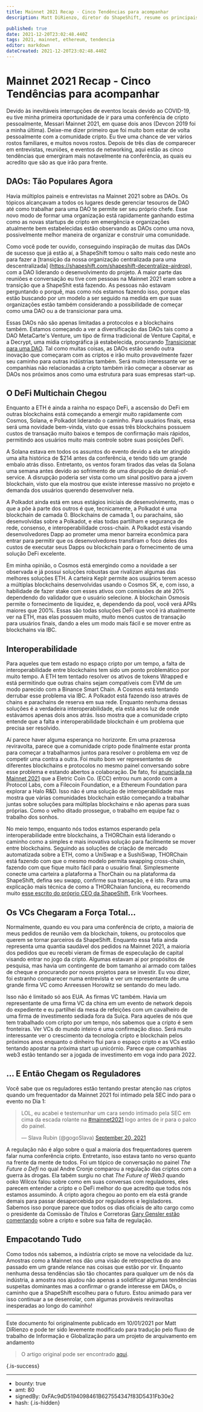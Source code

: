 ```yaml
---
title: Mainnet 2021 Recap - Cinco Tendências para acompanhar
description: Matt DiRienzo, diretor do ShapeShift, resume os principais tópicos da Mainnet 2021

published: true
date: 2021-12-20T23:02:48.440Z
tags: 2021, mainnet, ethereum, tendencia
editor: markdown
dateCreated: 2021-12-20T23:02:48.440Z
---
```


# Mainnet 2021 Recap - Cinco Tendências para acompanhar

Devido às inevitáveis interrupções de eventos locais devido ao COVID-19, eu tive minha primeira oportunidade de ir para uma conferência de cripto pessoalmente, Messari Mainnet 2021, em quase dois anos (Devcon 2019 foi a minha última). Deixe-me dizer primeiro que foi muito bom estar de volta pessoalmente com a comunidade cripto. Eu tive uma chance de ver vários rostos familiares, e muitos novos rostos. Depois de três dias de comparecer em entrevistas, reuniões, e eventos de networking, aqui estão as cinco tendências que emergiram mais notavelmente na conferência, as quais eu acredito que são as que irão para frente.

## DAOs: Tão Populares Agora<br/>

Havia múltiplos paineis e entrevistas na Mainnet 2021 sobre as DAOs. Os tópicos alcançavam a todos os lugares desde gerenciar tesouros de DAO até como trabalhar para uma DAO te permite ser seu próprio chefe. Esse novo modo de formar uma organização está rapidamente ganhando estima como as novas startups de cripto em emergência e organizações atualmente bem estabelecidas estão observando as DAOs como uma nova, possivelmente melhor maneira de organizar e construir uma comunidade.  <br/>

Como você pode ter ouvido, conseguindo inspiração de muitas das DAOs de sucesso que já estão aí, a ShapeShift tomou o salto mais cedo neste ano para fazer a [transição da nossa organização centralizada para uma descentralizada] (https://shapeshift.com/shapeshift-decentralize-airdrop), com a DAO liderando o desenvolvimento do projeto. A maior parte das reuniões e conversação eu tive com pessoas na Mainnet 2021 eram sobre a transição que a ShapeShit está fazendo. As pessoas não estavam perguntando o porquê, mas como nós estamos fazendo isso, porque elas estão buscando por um modelo a ser seguido na medida em que suas organizações estão também considerando a possibilidade de começar como uma DAO ou a de transicionar para uma. 

Essas DAOs não são apenas limitadas a protocolos e a blockchains também. Estamos começando a ver a diversificação das DAOs tais como a DAO MetaCarte's Venture, um tipo de firma tradicional de Venture Capital, e a Decrypt, uma mídia criptográfica já estabelecida, procurando [Transicionar para uma DAO](https://decrypt.co/81905/dao-or-die). Tal como muitas coisas, as DAOs estão sendo outra inovação que começaram com as criptos e irão muito provavelmente fazer seu caminho para outras indústrias também. Será muito interessante ver se companhias não relacionadas a cripto também irão começar a observar as DAOs nos próximos anos como uma estrutura para suas empresas start-up.     <br/>

## O DeFi Multichain Chegou<br/>

Enquanto a ETH é ainda a rainha no espaço DeFi, a ascensão do DeFi em outras blockchains está começando a emergir muito rapidamente com Cosmos, Solana, e Polkadot liderando o caminho. Para usuários finais, essa será uma novidade bem-vinda, visto que essas três blockchains possuem custos de transação muito baixos e tempos de confirmação mais rápidos, permitindo aos usuários muito mais controle sobre suas posições DeFi.<br/>

A Solana estava em todos os assuntos do evento devido a ela ter atingido uma alta histórica de $214 antes da conferência, e tendo tido um grande embalo atrás disso. Entretanto, os ventos foram tirados das velas da Solana uma semana antes devido ao sofrimento de uma disrupção de denial-of-service. A disrupção poderia ser vista como um sinal positivo para a jovem blockchain, visto que ela mostrou que existe interesse massivo no projeto e demanda dos usuários querendo desenvolver nela.<br/>

A Polkadot ainda está em seus estágios iniciais de desenvolvimento, mas o que a põe à parte dos outros é que, tecnicamente, a Polkadot é uma blockchain de camada 0. Blockchains de camada 1, ou parachains, são desenvolvidas sobre a Polkadot, e elas todas partilham e segurança de rede, consenso, e interoperabilidade cross-chain. A Polkadot está visando desenvolvedores Dapp ao prometer uma menor barreira econômica para entrar para permitir  que os desenvolvedores transfiram o foco deles dos custos de executar seus Dapps ou blockchain para o fornecimento de uma solução DeFi excelente.<br/>

Em minha opinião, o Cosmos está emergindo como a novidade a ser observada e já possui soluções robustas que rivalizam algumas das melhores soluções ETH. A carteira Keplr permite aos usuários terem acesso a múltiplas blockchains desenvolvidas usando o Cosmos SK, e, com isso, a habilidade de fazer stake com esses ativos com comissões de até 20% dependendo do validador que o usuário selecione. A blockchain Osmosis permite o fornecimento de liquidez, e, dependendo da pool, você verá APRs maiores que 200%. Essas são todas soluções DeFi que você irá atualmente ver na ETH, mas elas possuem muito, muito menos custos de transação para usuários finais, dando a eles um modo mais fácil e se mover entre as blockchains via IBC.  <br/>

## Interoperabilidade <br/>

Para aqueles que tem estado no espaço cripto por um tempo, a falta de interoperabilidade entre blockchains tem sido um ponto problemático por muito tempo. A ETH tem tentado resolver os ativos de tokens Wrapped e está permitindo que outras chains sejam compatíveis com EVM de um modo parecido com a Binance Smart Chain. A Cosmos está  tentando derrubar esse problema via IBC. A Polkadot está fazendo isso através de chains e parachains de reserva em sua rede. Enquanto nenhuma dessas soluções é a verdadeira interoperabilidade, ela está anos luz de onde estávamos apenas dois anos atrás. Isso mostra que a comunidade cripto entende que a falta e interoperabilidade blockchain é um problema que precisa ser resolvido. <br/>

Aí parece haver alguma esperança no horizonte. Em uma prazerosa reviravolta, parece que a comunidade cripto pode finalmente estar pronta para começar a trabalharmos juntos para resolver o problema em vez de competir uma contra a outra. Foi muito bom ver representantes de diferentes blockchains e protocolos no mesmo painel conversando sobre esse problema e estando abertos a colaboração. De fato, foi [anunciada na Mainnet 2021](https://electriccoin.co/blog/ethereum-zcash-filecoin-collab/) que a Eletric Coin Co. (ECC) entrou num acordo com a Protocol Labs, com a Filecoin Foundation, e a Ethereum Foundation para explorar a Halo R&D. Isso não é uma solução de interoperabilidade mas mostra que várias comunidades blockchain estão começando a trabalhar juntas sobre soluções para múltiplas blockchains e não apenas para suas próprias.  Como o velho ditado prossegue, o trabalho em equipe faz o trabalho dos sonhos. <br/>

No meio tempo, enquanto nós todos estamos esperando pela  interoperabilidade entre blockchains, a THORChain está liderando o caminho como a simples e mais inovativa solução para facilmente se mover entre blockchains. Seguindo as soluções de criação de mercado automatizada sobre a ETH, como a UniSwap e a SushiSwap, THORChain está fazendo com que o mesmo modelo permita swapping cross-chain, fazendo com que fique muito fácil para o usuário final. Simplesmente conecte uma carteira a plataforma a ThorChain ou na plataforma da ShapeShift, defina seu swapp, confirme sua transação, e é isto. Para uma explicação mais técnica de como a THORChaian funciona, eu recomendo muito [esse escrito do próprio CEO da ShapeShift,](https://erikvoorhees.medium.com/an-introduction-to-thorchain-for-bitcoiners-3f621bf0028e) Erik Voorhees.<br/>

## Os VCs Chegaram a Força Total... <br/>

Normalmente, quando eu vou para uma conferência de cripto, a maioria de meus pedidos de reunião vem da blockchain, tokens, ou protocolos que querem se tornar parceiros da ShapeShift. Enquanto essa fatia ainda representa uma quantia saudável dos pedidos na Mainnet 2021, a maioria dos pedidos que eu recebi vieram de firmas de especulação de capital visando entrar no jogo da cripto. Algumas estavam aí por propósitos de pesquisa, mas havia um contingente de bom tamanho aí armado com talões de cheque e procurando por novos projetos para se investir. Eu vou dizer, foi estranho comparecer numa entrevista e ver um representante de uma grande firma VC como Anreessen Horowitz se sentando do meu lado.   <br/>

Isso não é limitado só aos EUA. As firmas VC também. Havia um representante de uma firma VC da china em um evento de network depois do expediente e eu partilhei da mesa de refeições com um cavalheiro de uma firma de investimento sediada fora da Suíça. Para aqueles de nós que tem trabalhado com cripto por um tempo, nós sabemos que a cripto é sem fronteiras. Ver VCs do mundo inteiro é uma confirmação disso. Será muito interessante ver o crescimento da tecnologia cripto e blockchain pelos próximos anos enquanto o dinheiro flui para o espaço cripto e as VCs estão tentando apostar na próxima start up unicórnio. Parece que companhias web3 estão tentando ser a jogada de investimento em voga indo para 2022.  

## ... E Então Chegam os Reguladores<br/>

Você sabe que os reguladores estão tentando prestar atenção nas criptos quando um frequentador da Mainnet 2021 foi intimado pela SEC indo para o evento no Dia 1:

> LOL, eu acabei e testemunhar um cara sendo intimado pela SEC em cima da escada rolante na [#mainnet2021](https://twitter.com/hashtag/mainnet2021?src=hash&ref_src=twsrc%5Etfw) logo antes de ir para o palco do painel.
> 
> — Slava Rubin (@gogoSlava) [September 20, 2021](https://twitter.com/gogoSlava/status/1439972015910408195?ref_src=twsrc%5Etfw)

A regulação não é algo sobre o qual a maioria dos frequentadores querem falar numa conferência cripto.  Entretanto, isso estava tanto no verso quanto na frente da mente de todos. Foi um tópico de conversação no painel *The Future o Defi* no qual Andre Cronje comparou a regulação das criptos com a guerra às drogas. Ela tabém surgiu no chat *The Future of Web3* quando ooko Wilcox falou sobre como em suas conversas com reguladores, eles parecem entender a cripto e o DeFi melhor do que acredito que todos nós estamos assumindo. A cripto agora chegou ao ponto em ela está grande demais para passar desapercebida por reguladores e legisladores.  Sabemos isso porque parece que todos os dias oficiais de alto cargo como o presidente da Comissão de Títulos e Corretoras [Gary Gensler estão comentando](https://www.bloomberg.com/news/articles/2021-09-28/unregulated-crypto-markets-will-not-end-well-sec-chair-says) sobre a cripto e sobre sua falta de regulação.  

## Empacotando Tudo

Como todos nós sabemos, a indústria cripto se move na velocidade da luz. Amostras como a Mainnet nos dão uma visão de retrospectiva do ano passado em um grande relance nas coisas que estão por vir. Enquanto nenhuma dessa tendências são tão chocantes para qualquer um de nós da indústria, a amostra nos ajudou não apenas a solidificar algumas tendências suspeitas dominantes mas a confirmar o grande interesse em DAOs, o caminho que a ShapeShift escolheu para o futuro. Estou animado para ver isso continuar a se desenrolar, com algumas prováveis reviravoltas inesperadas ao longo do caminho!<br/>

---

Este documento foi originalmente publicado em 10/01/2021 por Matt DiRienzo e pode ter sido levemente modificado para tradução pelo fluxo de trabalho de Informação e Globalização para um projeto de arquivamento em andamento
> O artigo original pode ser encontrado [aqui](https://shapeshift.com/library/mainnet-2021-recap-five-trends-to-watch).

{.is-success}

---

- bounty: true
- amt: 80
- signedBy: 0xFAc9dD5194098461B627554347f83D5431Fb30e2
- hash: 
{.is-hidden}
